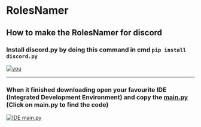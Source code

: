 # RolesNamer
## How to make the RolesNamer for discord

### Install discord.py by doing this command in cmd `pip install discord.py`

[![you](https://cdn.discordapp.com/attachments/1138054723363160084/1180814417668100207/2023-12-03-11-11-05.gif?ex=657eca1f&is=656c551f&hm=e00f9d4eedca2cc256e48b5edf5969d223e1857c14c23c31d272249285da28bf& "you")](https://cdn.discordapp.com/attachments/1138054723363160084/1180814417668100207/2023-12-03-11-11-05.gif?ex=657eca1f&is=656c551f&hm=e00f9d4eedca2cc256e48b5edf5969d223e1857c14c23c31d272249285da28bf& "you")

--------------------------------------------------------------------------------------------------

### When it finished downloading open your favourite IDE (Integrated Development Environment) and copy the [main.py](https://github.com/Theb1ffy/NameRoles/blob/main/main.py "main.py") (Click on main.py to find the code)

[![IDE main.py](https://cdn.discordapp.com/attachments/1138054723363160084/1203702645693481020/0204.gif?ex=65d20e72&is=65bf9972&hm=7c1c37db6e87c137e080fbc8c92cbcbb7307a0ad9c1ec9f4d04f4694a3d3c65b& "IDE main.py")](https://cdn.discordapp.com/attachments/1138054723363160084/1203702645693481020/0204.gif?ex=65d20e72&is=65bf9972&hm=7c1c37db6e87c137e080fbc8c92cbcbb7307a0ad9c1ec9f4d04f4694a3d3c65b& "IDE main.py")
